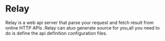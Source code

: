 # Relay

   Relay is a web api server that parse your request and fetch result from online HTTP APIs .Relay can atuo generate source for you,all you need to do is define the api definition 
configuration files.
